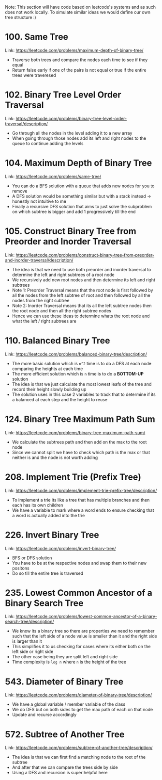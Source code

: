 Note: This section will have code based on leetcode's systems and as such does not work locally. To simulate similar ideas we would define our own tree structure :)

# 100. Same Tree

Link: https://leetcode.com/problems/maximum-depth-of-binary-tree/

- Traverse both trees and compare the nodes each time to see if they equal
- Return false early if one of the pairs is not equal or true if the entire trees were traveresed

# 102. Binary Tree Level Order Traversal

Link: https://leetcode.com/problems/binary-tree-level-order-traversal/description/

- Go through all the nodes in the level adding it to a new array
- When going through those nodes add its left and right nodes to the queue to continue adding the levels

# 104. Maximum Depth of Binary Tree

Link: https://leetcode.com/problems/same-tree/

- You can do a BFS solution with a queue that adds new nodes for you to remove
- A DFS solution would be something similar but with a stack instead -> honestly not intuitive to me
- Finally a recursive DFS solution that aims to just solve the subproblem on which subtree is bigger and add 1 progressively till the end

# 105. Construct Binary Tree from Preorder and Inorder Traversal

Link: https://leetcode.com/problems/construct-binary-tree-from-preorder-and-inorder-traversal/description/

- The idea is that we need to use both preorder and inorder traversal to determine the left and right subtrees of a root node
- We recursively add new root nodes and then determine its left and right subtrees
- Note 1: Preorder Traversal means that the root node is first followed by all the nodes from the left subtree of root and then followed by all the nodes from the right subtree
- Note 2: Inorder Traversal means that its all the left subtree nodes then the root node and then all the right subtree nodes
- Hence we can use these ideas to determine whats the root node and what the left / right subtrees are

# 110. Balanced Binary Tree

Link: https://leetcode.com/problems/balanced-binary-tree/description/

- The more basic solution which is `n^2` time is to do a DFS at each node comparing the heights at each time
- The more efficient solution which is `n` time is to do a **BOTTOM-UP** solution
- The idea is that we just calculate the most lowest leafs of the tree and record their height slowly building up
- The solution uses in this case 2 variables to track that to determine if its a balanced at each step and the height to reuse

# 124. Binary Tree Maximum Path Sum

Link: https://leetcode.com/problems/binary-tree-maximum-path-sum/

- We calculate the subtrees path and then add on the max to the root node
- Since we cannot split we have to check which path is the max or that neither is and the node is not worth adding

# 208. Implement Trie (Prefix Tree)

Link: https://leetcode.com/problems/implement-trie-prefix-tree/description/

- To implement a trie its like a tree that has multiple branches and then each has its own children
- We have a variable to mark where a word ends to ensure checking that a word is actually added into the trie

# 226. Invert Binary Tree

Link: https://leetcode.com/problems/invert-binary-tree/

- BFS or DFS solution
- You have to be at the respective nodes and swap them to their new positons
- Do so till the entire tree is traversed

# 235. Lowest Common Ancestor of a Binary Search Tree

Link: https://leetcode.com/problems/lowest-common-ancestor-of-a-binary-search-tree/description/

- We know its a binary tree so there are properties we need to remember such that the left side of a node value is smaller than it and the right side is larger than it
- This simplifies it to us checking for cases where its either both on the left side or right side
- The other case being they are split left and right side
- Time complexity is `log n` where `n` is the height of the tree

# 543. Diameter of Binary Tree

Link: https://leetcode.com/problems/diameter-of-binary-tree/description/

- We have a global variable / member variable of the class
- We do DFS but on both sides to get the max path of each on that node
- Update and recurse accordingly

# 572. Subtree of Another Tree

Link: https://leetcode.com/problems/subtree-of-another-tree/description/

- The idea is that we can first find a matching node to the root of the subtree
- And after that we can compare the trees side by side
- Using a DFS and recursion is super helpful here
